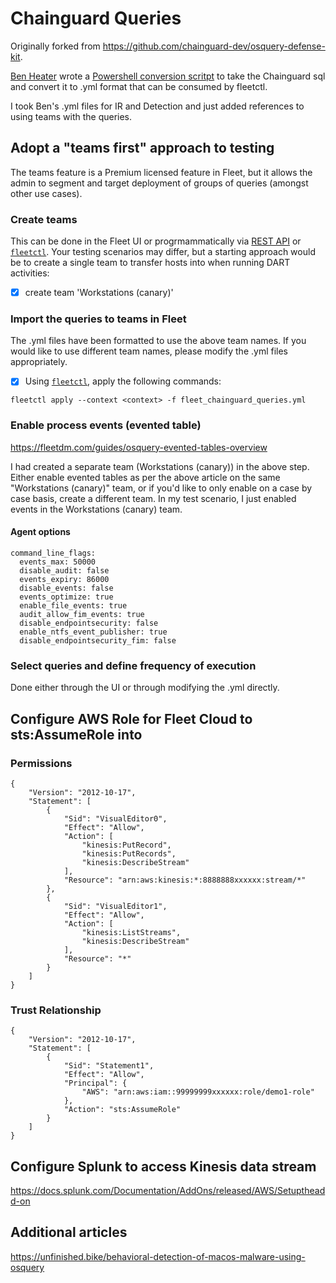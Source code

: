 # Chainguard Queries
Originally forked from https://github.com/chainguard-dev/osquery-defense-kit. 

[Ben Heater](https://benheater.com/) wrote a [Powershell conversion scritpt](https://github.com/0xBEN/osquery-defense-kit
) to take the Chainguard sql and convert it to .yml format that can be consumed by fleetctl. 

I took Ben's .yml files for IR and Detection and just added references to using teams with the queries. 

## Adopt a "teams first" approach to testing 
The teams feature is a Premium licensed feature in Fleet, but it allows the admin to segment and target deployment of groups of queries (amongst other use cases). 

### Create teams
This can be done in the Fleet UI or progrmammatically via [REST API](https://fleetdm.com/docs/rest-api/rest-api#create-team) or [`fleetctl`](https://fleetdm.com/docs/using-fleet/fleetctl-cli#fleetctl-cli). Your testing scenarios may differ, but a starting approach would be to create a single team to transfer hosts into when running DART activities:

- [x] create team 'Workstations (canary)' 

### Import the queries to teams in Fleet
The .yml files have been formatted to use the above team names. If you would like to use different team names, please modify the .yml files appropriately. 

- [x] Using [`fleetctl`](https://fleetdm.com/docs/using-fleet/fleetctl-cli#fleetctl-cli), apply the following commands:

`fleetctl apply --context <context> -f fleet_chainguard_queries.yml`


### Enable process events (evented table)
https://fleetdm.com/guides/osquery-evented-tables-overview

I had created a separate team (Workstations (canary)) in the above step. Either enable evented tables as per the above article on the same "Workstations (canary)" team, or if you'd like to only enable on a case by case basis, create a different team. In my test scenario, I just enabled events in the Workstations (canary) team.

#### Agent options
```
command_line_flags:
  events_max: 50000
  disable_audit: false
  events_expiry: 86000
  disable_events: false
  events_optimize: true
  enable_file_events: true
  audit_allow_fim_events: true
  disable_endpointsecurity: false
  enable_ntfs_event_publisher: true
  disable_endpointsecurity_fim: false
  ```

### Select queries and define frequency of execution
Done either through the UI or through modifying the .yml directly. 

## Configure AWS Role for Fleet Cloud to sts:AssumeRole into
### Permissions
```
{
    "Version": "2012-10-17",
    "Statement": [
        {
            "Sid": "VisualEditor0",
            "Effect": "Allow",
            "Action": [
                "kinesis:PutRecord",
                "kinesis:PutRecords",
                "kinesis:DescribeStream"
            ],
            "Resource": "arn:aws:kinesis:*:8888888xxxxxx:stream/*"
        },
        {
            "Sid": "VisualEditor1",
            "Effect": "Allow",
            "Action": [
                "kinesis:ListStreams",
                "kinesis:DescribeStream"
            ],
            "Resource": "*"
        }
    ]
}
```
### Trust Relationship
```
{
    "Version": "2012-10-17",
    "Statement": [
        {
            "Sid": "Statement1",
            "Effect": "Allow",
            "Principal": {
                "AWS": "arn:aws:iam::99999999xxxxxx:role/demo1-role"
            },
            "Action": "sts:AssumeRole"
        }
    ]
}
```

## Configure Splunk to access Kinesis data stream
https://docs.splunk.com/Documentation/AddOns/released/AWS/Setuptheadd-on


## Additional articles
https://unfinished.bike/behavioral-detection-of-macos-malware-using-osquery


